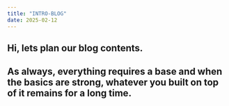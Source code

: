 ```yaml
---
title: "INTRO-BLOG"
date: 2025-02-12
---
```


## Hi, lets plan our blog contents. 
## As always, everything requires a base and when the basics are strong, whatever you built on top of it remains for a long time. 
